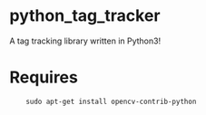 # python_tag_tracker
A tag tracking library written in Python3!

# Requires

```
	sudo apt-get install opencv-contrib-python
```
